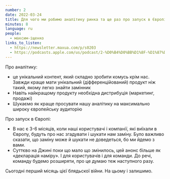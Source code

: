 ```yaml
---
number: 2
date: 2022-03-24
title: Для чого ми робимо аналітику ринка та ще раз про запуск в Європі
minutes: 8
language: ru
people:
  - максим-іщенко
links_to_listen:
  - https://newsletter.maxua.com/p/s0203
  - https://podcasts.apple.com/us/podcast/2-%D0%B4%D0%BB%D1%8F-%D1%87%D0%BE%D0%B3%D0%BE-%D0%BC%D0%B8-%D1%80%D0%BE%D0%B1%D0%B8%D0%BC%D0%BE-%D0%B0%D0%BD%D0%B0%D0%BB%D1%96%D1%82%D0%B8%D0%BA%D1%83-%D1%80%D0%B8%D0%BD%D0%BA%D0%B0-%D1%82%D0%B0-%D1%89%D0%B5-%D1%80%D0%B0%D0%B7-%D0%BF%D1%80%D0%BE/id1616301447?i=1000555293266
---
```


Про аналітику:

- це унікальний контент, який складно зробити комусь крім нас. Завжди краще мати
унікальний (діфференційований) продукт ніж такий, якому легко знайти замінник
- Навіть найкращому продукту необхідна дистрибуція (маркетинг, продажі)
- Шукаємо як краще просувати нашу аналітику на максимально широку європейську
аудиторію

Про запуск в Європі:

- В нас є 3-6 місяців, коли наші користувачі і компанії, які виїхали в Європу,
будуть про нас згадувати і шукати нам заміну. Було важливо сказати, що заміну
може й шукати не доведеться, бо ми йдемо з вами.
- Суттєво на Джині поки що мало що змінилось, цей анонс більше як «декларація
наміру». І для користувачів і для команди. До речі, команду будемо розширяти,
про це думаю теж наступного разу.

Сьогодні перший місяць цієї блядьскої війни. На цьому і залишимо.
